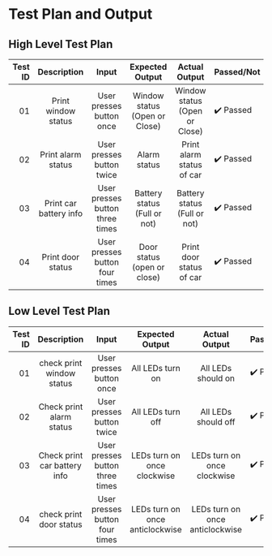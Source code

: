 

# Test Plan and Output 

## High Level Test Plan

| Test ID | Description | Input | Expected Output | Actual Output | Passed/Not |
|---------:|:----------:|:------:|:--------------:|:---------------:|:--------|
|01 | Print window status | User presses button once | Window status (Open or Close) | Window status (Open or Close) | ✔️ Passed |
|02 | Print alarm status | User presses button twice | Alarm status | Print alarm status of car | ✔️ Passed |
|03 | Print car battery info | User presses button three times | Battery status (Full or not) |  Battery status (Full or not) | ✔️ Passed |
|04 | Print door status | User presses button four times | Door status (open or close) | Print door status of car | ✔️ Passed |

## Low Level Test Plan 

| Test ID | Description | Input | Expected Output | Actual Output | Passed/Not |
|--------:|:-----------:|:-----:|:---------------:|:--------------:|:-------|
|01 | check print window status |User presses button once| All LEDs turn on | All LEDs should on | ✔️ Passed |
|02 | Check print alarm status | User presses button twice | All LEDs turn off | All LEDs should off | ✔️ Passed |
|03 | Check print car battery info | User presses button three times | LEDs turn on once clockwise | LEDs turn on once clockwise | ✔️ Passed |
|04 | check print door status |  User presses button four times | LEDs turn on once anticlockwise | LEDs turn on once anticlockwise | ✔️ Passed |

